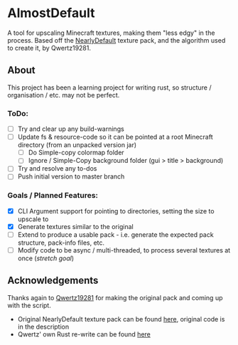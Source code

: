 # AlmostDefault
A tool for upscaling Minecraft textures, making them "less edgy" in the process. Based off the [NearlyDefault](https://www.curseforge.com/minecraft/texture-packs/nearlydefault) texture pack, and the algorithm used to create it, by Qwertz19281.

## About
This project has been a learning project for writing rust, so structure / organisation / etc. may not be perfect.  

### ToDo:
* [ ] Try and clear up any build-warnings
* [ ] Update fs & resource-code so it can be pointed at a root Minecraft directory (from an unpacked version jar)
  * [ ] Do Simple-copy colormap folder
  * [ ] Ignore / Simple-Copy background folder (gui > title > background)
* [ ] Try and resolve any to-dos
* [ ] Push initial version to master branch

### Goals / Planned Features:
* [x] CLI Argument support for pointing to directories, setting the size to upscale to
* [x] Generate textures similar to the original
* [ ] Extend to produce a usable pack - i.e. generate the expected pack structure, pack-info files, etc.
* [ ] Modify code to be async / multi-threaded, to process several textures at once (*stretch goal*)

## Acknowledgements
Thanks again to [Qwertz19281](https://github.com/qwertz19281) for making the original pack and coming up with the script.
* Original NearlyDefault texture pack can be found [here](https://www.curseforge.com/minecraft/texture-packs/nearlydefault), original code is in the description
* Qwertz' own Rust re-write can be found [here](https://github.com/qwertz19281/nearlydefault_attempt_2020)